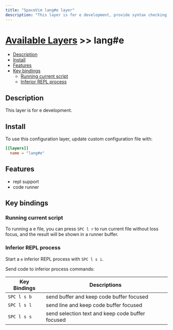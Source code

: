 ```yaml
---
title: "SpaceVim lang#e layer"
description: "This layer is for e development, provide syntax checking, code runner and repl support for e file."
---
```


# [Available Layers](../../) >> lang#e

<!-- vim-markdown-toc GFM -->

- [Description](#description)
- [Install](#install)
- [Features](#features)
- [Key bindings](#key-bindings)
  - [Running current script](#running-current-script)
  - [Inferior REPL process](#inferior-repl-process)

<!-- vim-markdown-toc -->

## Description

This layer is for e development.

## Install

To use this configuration layer, update custom configuration file with:

```toml
[[layers]]
  name = "lang#e"
```
## Features

- repl support
- code runner

## Key bindings

### Running current script

To running a e file, you can press `SPC l r` to run current file without loss focus, and the result will be shown in a runner buffer.

### Inferior REPL process

Start a `e` inferior REPL process with `SPC l s i`.

Send code to inferior process commands:

| Key Bindings | Descriptions                                     |
| ------------ | ------------------------------------------------ |
| `SPC l s b`  | send buffer and keep code buffer focused         |
| `SPC l s l`  | send line and keep code buffer focused           |
| `SPC l s s`  | send selection text and keep code buffer focused |


